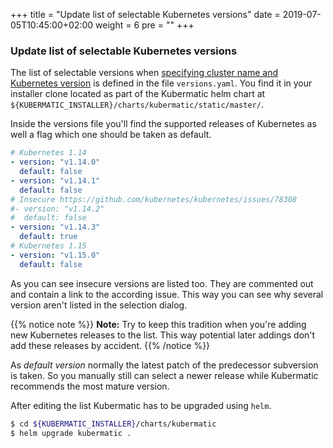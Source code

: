 +++
title = "Update list of selectable Kubernetes versions"
date = 2019-07-05T10:45:00+02:00
weight = 6
pre = "<b></b>"
+++

### Update list of selectable Kubernetes versions

The list of selectable versions when [specifying cluster name and Kubernetes version](/getting_started/create_cluster/#step-2-specify-the-cluster-name-and-kubernetes-version)
is defined in the file `versions.yaml`. You find it in your installer clone located as part of the
Kubermatic helm chart at `${KUBERMATIC_INSTALLER}/charts/kubermatic/static/master/`. 

Inside the versions file you'll find the supported releases of Kubernetes as well a flag which one
should be taken as default.

```yaml
# Kubernetes 1.14
- version: "v1.14.0"
  default: false
- version: "v1.14.1"
  default: false
# Insecure https://github.com/kubernetes/kubernetes/issues/78308
#- version: "v1.14.2"
#  default: false
- version: "v1.14.3"
  default: true
# Kubernetes 1.15
- version: "v1.15.0"
  default: false
```

As you can see insecure versions are listed too. They are commented out and contain a link to the
according issue. This way you can see why several version aren't listed in the selection dialog.

{{% notice note %}}
**Note:** Try to keep this tradition when you're adding new Kubernetes releases to the list. This
way potential later addings don't add these releases by accident.
{{% /notice %}}

As *default version* normally the latest patch of the predecessor subversion is taken. So you manually
still can select a newer release while Kubermatic recommends the most mature version.

After editing the list Kubermatic has to be upgraded using `helm`.

```bash
$ cd ${KUBERMATIC_INSTALLER}/charts/kubermatic
$ helm upgrade kubermatic .
```
